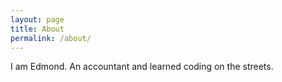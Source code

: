 ```yaml
---
layout: page
title: About
permalink: /about/
---
```


I am Edmond. An accountant and learned coding on the streets.

